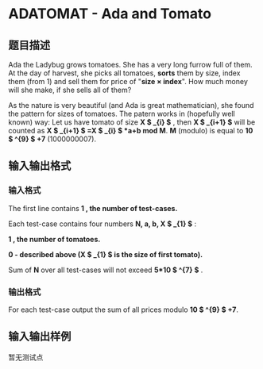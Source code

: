 # ADATOMAT - Ada and Tomato

## 题目描述

Ada the Ladybug grows tomatoes. She has a very long furrow full of them. At the day of harvest, she picks all tomatoes, **sorts** them by size, index them (from 1) and sell them for price of "**size × index**". How much money will she make, if she sells all of them?

As the nature is very beautiful (and Ada is great mathematician), she found the pattern for sizes of tomatoes. The patern works in (hopefully well known) way: Let us have tomato of size **X $ _{i} $** , then **X $ _{i+1} $** will be counted as **X $ _{i+1} $ =X $ _{i} $ \*a+b mod M**. **M** (modulo) is equal to **10 $ ^{9} $ +7** (1000000007).

## 输入输出格式

### 输入格式

The first line contains **1 , the number of test-cases.**

Each test-case contains four numbers **N, a, b, X $ _{1} $** :

**1 , the number of tomatoes.**

**0 - described above (X $ _{1} $ is the size of first tomato).**

Sum of **N** over all test-cases will not exceed **5\*10 $ ^{7} $** .

### 输出格式

For each test-case output the sum of all prices modulo **10 $ ^{9} $ +7**.

## 输入输出样例

暂无测试点

